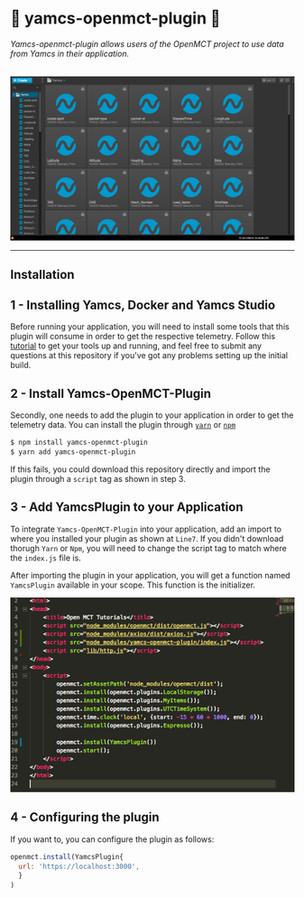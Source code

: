 # :rocket: yamcs-openmct-plugin :rocket:

######  Yamcs-openmct-plugin allows users of the OpenMCT project to use data from Yamcs in their application. 

![](yamcs_src.png)

---
## Installation


## 1 - Installing Yamcs, Docker and Yamcs Studio

Before running your application, you will need to install some tools that this plugin will consume in order to get the respective telemetry. Follow this [tutorial](http://www.yamcs.org/running/) to get your tools up and running, and feel free to submit any questions at this repository if you've got any problems setting up the initial build.

## 2 - Install Yamcs-OpenMCT-Plugin

Secondly, one needs to add the plugin to your application in order to get the telemetry data. You can install the plugin through [`yarn`](https://yarnpkg.com/lang/en/) or [`npm`](https://www.npmjs.com/)

```sh
$ npm install yamcs-openmct-plugin
$ yarn add yamcs-openmct-plugin
```

If this fails, you could download this repository directly and import the plugin through a `script` tag as shown in step 3. 

## 3 - Add YamcsPlugin to your Application

To integrate `Yamcs-OpenMCT-Plugin` into your application, add an import to where you installed your plugin as shown at `Line7`. If you didn't download thorugh `Yarn` or `Npm`, you will need to change the script tag to match where the `index.js` file is. 

After importing the plugin in your application, you will get a function named `YamcsPlugin` available in your scope. This function is the initializer.

![](index_src.png)

## 4 - Configuring the plugin

If you want to, you can configure the plugin as follows:

```js
openmct.install(YamcsPlugin{
  url: 'https://localhost:3000',
  }
)
```

